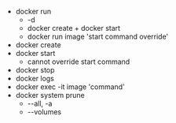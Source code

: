 - docker run
  - -d
  - docker create + docker start
  - docker run image 'start command override'
- docker create
- docker start
  - cannot override start command
- docker stop
- docker logs
- docker exec -it image 'command'
- docker system prune
  - --all, -a
  - --volumes